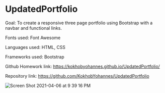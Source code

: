 # UpdatedPortfolio

Goal: To create a responsive three page portfolio using Bootstrap with a navbar and functional links.

Fonts used: Font Awesome

Languages used: HTML, CSS

Frameworks used: Bootstrap

Github Homework link: https://kokhobyohannes.github.io/UpdatedPortfolio/

Repository link: https://github.com/KokhobYohannes/UpdatedPortfolio

![Screen Shot 2021-04-06 at 9 39 16 PM](https://user-images.githubusercontent.com/72357196/113798111-8cafa100-9720-11eb-8c89-db3d0d44f087.png)

